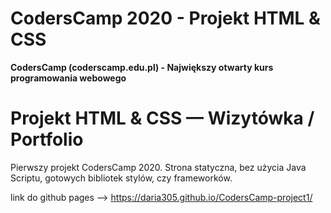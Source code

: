 # CodersCamp 2020 - Projekt HTML & CSS
**CodersCamp (coderscamp.edu.pl) - Największy otwarty kurs programowania webowego** 
# Projekt HTML & CSS — Wizytówka / Portfolio
Pierwszy projekt CodersCamp 2020. Strona statyczna, bez użycia Java Scriptu, gotowych bibliotek stylów, czy frameworków.

link do github pages --> https://daria305.github.io/CodersCamp-project1/
